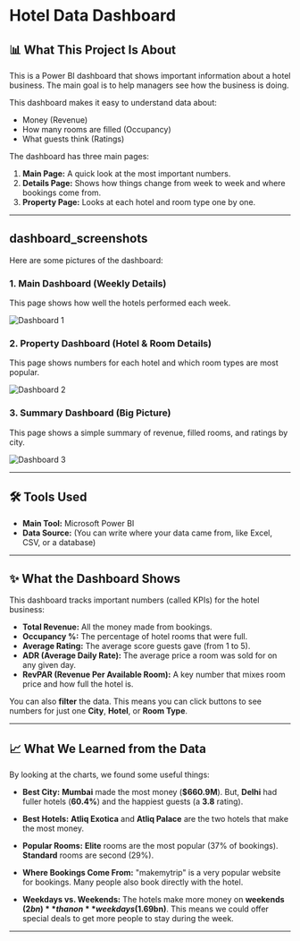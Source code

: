 # Hotel Data Dashboard

## 📊 What This Project Is About

This is a Power BI dashboard that shows important information about a hotel business. The main goal is to help managers see how the business is doing.

This dashboard makes it easy to understand data about:
* Money (Revenue)
* How many rooms are filled (Occupancy)
* What guests think (Ratings)

The dashboard has three main pages:
1.  **Main Page:** A quick look at the most important numbers.
2.  **Details Page:** Shows how things change from week to week and where bookings come from.
3.  **Property Page:** Looks at each hotel and room type one by one.

---

##  dashboard_screenshots

Here are some pictures of the dashboard:

### 1. Main Dashboard (Weekly Details)
This page shows how well the hotels performed each week.

![Dashboard 1](<img width="1353" height="758" alt="image" src="https://github.com/user-attachments/assets/3dd7b294-2b95-4cfe-b476-083d8685b830" />)

### 2. Property Dashboard (Hotel & Room Details)
This page shows numbers for each hotel and which room types are most popular.

![Dashboard 2](<img width="1208" height="552" alt="image" src="https://github.com/user-attachments/assets/1e4ddee9-d636-4fec-99c4-ba9bc01f71cb" />)

### 3. Summary Dashboard (Big Picture)
This page shows a simple summary of revenue, filled rooms, and ratings by city.

![Dashboard 3](<img width="1223" height="556" alt="image" src="https://github.com/user-attachments/assets/ab3d6852-c9f0-49e6-b8c7-08d12bafd60c" />)

---

## 🛠️ Tools Used

* **Main Tool:** Microsoft Power BI
* **Data Source:** (You can write where your data came from, like Excel, CSV, or a database)

---

## ✨ What the Dashboard Shows

This dashboard tracks important numbers (called KPIs) for the hotel business:

* **Total Revenue:** All the money made from bookings.
* **Occupancy %:** The percentage of hotel rooms that were full.
* **Average Rating:** The average score guests gave (from 1 to 5).
* **ADR (Average Daily Rate):** The average price a room was sold for on any given day.
* **RevPAR (Revenue Per Available Room):** A key number that mixes room price and how full the hotel is.

You can also **filter** the data. This means you can click buttons to see numbers for just one **City**, **Hotel**, or **Room Type**.

---

## 📈 What We Learned from the Data

By looking at the charts, we found some useful things:

* **Best City:** **Mumbai** made the most money (**$660.9M**). But, **Delhi** had fuller hotels (**60.4%**) and the happiest guests (a **3.8** rating).

* **Best Hotels:** **Atliq Exotica** and **Atliq Palace** are the two hotels that make the most money.

* **Popular Rooms:** **Elite** rooms are the most popular (37% of bookings). **Standard** rooms are second (29%).

* **Where Bookings Come From:** "makemytrip" is a very popular website for bookings. Many people also book directly with the hotel.

* **Weekdays vs. Weekends:** The hotels make more money on **weekends ($2bn)** than on **weekdays ($1.69bn)**. This means we could offer special deals to get more people to stay during the week.

---


